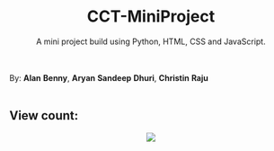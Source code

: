 <h1 align="center"> CCT-MiniProject </h1>
  
<div align="center"> A mini project build using Python, HTML, CSS and JavaScript. </div> <br></br>

By: **Alan** **Benny**, **Aryan** **Sandeep** **Dhuri**, **Christin** **Raju** <br></br>


## View count:
<div align="center">
  <img src="https://profile-counter.glitch.me/Py-MiniProject/count.svg?"  />
</div>

###
